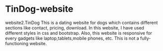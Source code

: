 # TinDog-website

website2.TinDog This is a dating website for dogs which contains different sections like contact, pricing, download. In this website, I have used different styles in css and bootstrap. Also, this website is responsive for every gadgets like laptop,tablets,mobile phones, etc.
This is not a fully-functioning website.
